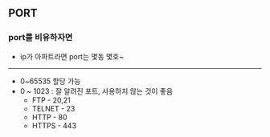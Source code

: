 PORT
----

### port를 비유하자면
- ip가 아파트라면 port는 몇동 몇호~

***
+ 0~65535 할당 가능
+ 0 ~ 1023 : 잘 알려진 포트, 사용하지 않는 것이 좋음
    + FTP - 20,21
    + TELNET - 23
    + HTTP - 80
    + HTTPS - 443